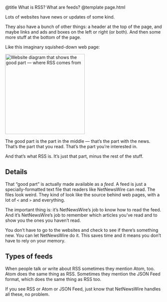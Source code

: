 @title What is RSS? What are feeds?
@template page.html

Lots of websites have news or updates of some kind.

They also have a bunch of other things: a header at the top of the page, and maybe links and ads and boxes on the left or right (or both). And then some more stuff at the bottom of the page.

Like this imaginary squished-down web page:

<img src="images/websitediagram.png" width="255" height="256" alt="Website diagram that shows the good part — where RSS comes from" />

The good part is the part in the middle — that’s the part with the news. That’s the part that you read. That’s the part you’re interested in.

And that’s what RSS is. It’s just that part, minus the rest of the stuff.

## Details

That “good part” is actually made available as a *feed.* A feed is just a specially-formatted text file that readers like NetNewsWire can read. The files look weird. They kind of look like the source behind web pages, with a lot of <code>&lt;</code> and <code>&gt;</code> and everything.

The important thing is: it’s NetNewsWire’s job to know how to read the feed. And it’s NetNewsWire’s job to remember which articles you’ve read and to show you the ones you haven’t read.

You don’t have to go to the websites and check to see if there’s something new. You can let NetNewsWire do it. This saves time and it means you don’t have to rely on your memory.

## Types of feeds

When people talk or write about RSS sometimes they mention Atom, too. Atom does the same thing as RSS. Sometimes they mention the JSON Feed format, which does the same thing as RSS too.

If you see RSS or Atom or JSON Feed, just know that NetNewsWire handles all these, no problem.
